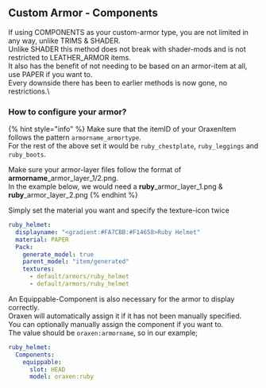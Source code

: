 ## Custom Armor - Components
If using COMPONENTS as your custom-armor type, you are not limited in any way, unlike TRIMS & SHADER.\
Unlike SHADER this method does not break with shader-mods and is not restricted to LEATHER_ARMOR items.\
It also has the benefit of not needing to be based on an armor-item at all, use PAPER if you want to.\
Every downside there has been to earlier methods is now gone, no restrictions.\

### How to configure your armor?

{% hint style="info" %}
Make sure that the itemID of your OraxenItem follows the pattern `armorname_armortype`.\
For the rest of the above set it would be `ruby_chestplate`, `ruby_leggings` and `ruby_boots`.

Make sure your armor-layer files follow the format of **armorname**_armor_layer_1/2.png.\
In the example below, we would need a **ruby**_armor_layer_1.png & **ruby**_armor_layer_2.png
{% endhint %}

Simply set the material you want and specify the texture-icon twice
```yaml
ruby_helmet:
  displayname: "<gradient:#FA7CBB:#F14658>Ruby Helmet"
  material: PAPER
  Pack:
    generate_model: true
    parent_model: "item/generated"
    textures:
      - default/armors/ruby_helmet
      - default/armors/ruby_helmet
```

An Equippable-Component is also necessary for the armor to display correctly.\
Oraxen will automatically assign it if it has not been manually specified.\
You can optionally manually assign the component if you want to.\
The value should be `oraxen:armorname`, so in our example;
```yaml
ruby_helmet:
  Components:
    equippable:
      slot: HEAD
      model: oraxen:ruby
```